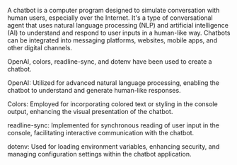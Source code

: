 A chatbot is a computer program designed to simulate conversation with human users, especially over the Internet. It's a type of conversational agent that uses natural language processing (NLP) and artificial intelligence (AI) to understand and respond to user inputs in a human-like way. Chatbots can be integrated into messaging platforms, websites, mobile apps, and other digital channels.

OpenAI, colors, readline-sync, and dotenv have been used to create a chatbot.

OpenAI: Utilized for advanced natural language processing, enabling the chatbot to understand and generate human-like responses.

Colors: Employed for incorporating colored text or styling in the console output, enhancing the visual presentation of the chatbot.

readline-sync: Implemented for synchronous reading of user input in the console, facilitating interactive communication with the chatbot.

dotenv: Used for loading environment variables, enhancing security, and managing configuration settings within the chatbot application.

